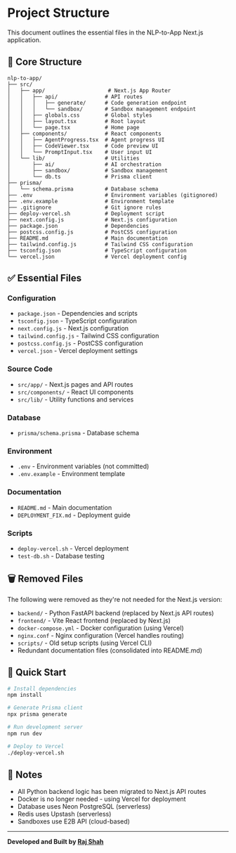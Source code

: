 # Project Structure

This document outlines the essential files in the NLP-to-App Next.js application.

## 📁 Core Structure

```
nlp-to-app/
├── src/
│   ├── app/                    # Next.js App Router
│   │   ├── api/               # API routes
│   │   │   ├── generate/      # Code generation endpoint
│   │   │   └── sandbox/       # Sandbox management endpoint
│   │   ├── globals.css        # Global styles
│   │   ├── layout.tsx         # Root layout
│   │   └── page.tsx           # Home page
│   ├── components/            # React components
│   │   ├── AgentProgress.tsx  # Agent progress UI
│   │   ├── CodeViewer.tsx     # Code preview UI
│   │   └── PromptInput.tsx    # User input UI
│   └── lib/                   # Utilities
│       ├── ai/                # AI orchestration
│       ├── sandbox/           # Sandbox management
│       └── db.ts              # Prisma client
├── prisma/
│   └── schema.prisma          # Database schema
├── .env                       # Environment variables (gitignored)
├── .env.example               # Environment template
├── .gitignore                 # Git ignore rules
├── deploy-vercel.sh           # Deployment script
├── next.config.js             # Next.js configuration
├── package.json               # Dependencies
├── postcss.config.js          # PostCSS configuration
├── README.md                  # Main documentation
├── tailwind.config.js         # Tailwind CSS configuration
├── tsconfig.json              # TypeScript configuration
└── vercel.json                # Vercel deployment config
```

## ✅ Essential Files

### Configuration
- `package.json` - Dependencies and scripts
- `tsconfig.json` - TypeScript configuration
- `next.config.js` - Next.js configuration
- `tailwind.config.js` - Tailwind CSS configuration
- `postcss.config.js` - PostCSS configuration
- `vercel.json` - Vercel deployment settings

### Source Code
- `src/app/` - Next.js pages and API routes
- `src/components/` - React UI components
- `src/lib/` - Utility functions and services

### Database
- `prisma/schema.prisma` - Database schema

### Environment
- `.env` - Environment variables (not committed)
- `.env.example` - Environment template

### Documentation
- `README.md` - Main documentation
- `DEPLOYMENT_FIX.md` - Deployment guide

### Scripts
- `deploy-vercel.sh` - Vercel deployment
- `test-db.sh` - Database testing

## 🗑️ Removed Files

The following were removed as they're not needed for the Next.js version:

- `backend/` - Python FastAPI backend (replaced by Next.js API routes)
- `frontend/` - Vite React frontend (replaced by Next.js)
- `docker-compose.yml` - Docker configuration (using Vercel)
- `nginx.conf` - Nginx configuration (Vercel handles routing)
- `scripts/` - Old setup scripts (using Vercel CLI)
- Redundant documentation files (consolidated into README.md)

## 🚀 Quick Start

```bash
# Install dependencies
npm install

# Generate Prisma client
npx prisma generate

# Run development server
npm run dev

# Deploy to Vercel
./deploy-vercel.sh
```

## 📝 Notes

- All Python backend logic has been migrated to Next.js API routes
- Docker is no longer needed - using Vercel for deployment
- Database uses Neon PostgreSQL (serverless)
- Redis uses Upstash (serverless)
- Sandboxes use E2B API (cloud-based)

---

**Developed and Built by [Raj Shah](https://github.com/rajshah9305)**
